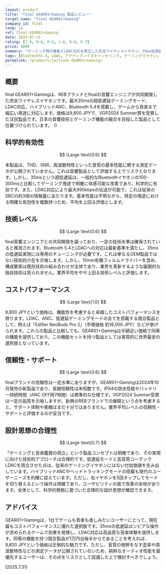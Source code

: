 ```yaml
---
layout: product
title: "final GEAR01+Gaming 製品レビュー"
target_name: "final GEAR01+Gaming"
company_id: final
lang: ja
ref: final-GEAR01+Gaming
date: 2025-07-31
rating: [3.5, 0.6, 0.6, 1.0, 0.6, 0.7]
price: 9800
summary: "ゲーミング特化機能とLDAC対応を両立した完全ワイヤレスイヤホン。35ms低遅延モードとハイブリッドANCを搭載し、同等機能を持つ競合製品と比較して優れたコストパフォーマンスを実現している。"
tags: [Bluetooth5.4, LDAC, アクティブノイズキャンセリング, ゲーミングイヤホン, 完全ワイヤレス]
permalink: /products/ja/final-GEAR01+Gaming/
---
```

## 概要

final GEAR01+Gamingは、REBブランドとfinalの音響エンジニアが共同開発した完全ワイヤレスイヤホンです。最大35msの超低遅延ゲーミングモード、LDAC対応、ハイブリッドANC、Bluetooth 5.4を搭載し、ゲームから音楽まで幅広い用途に対応します。価格は9,800 JPYで、VGP2024 Summer賞を受賞した注目製品です。日本の音響技術とゲーミング機能の融合を目指した製品として位置づけられています。
０
## 科学的有効性

$$ \Large \text{0.6} $$

本製品は、THD、SNR、周波数特性といった音質の基本性能に関する測定データが公開されていません。これは音響製品として評価する上でリスクとなります。しかし、35msという超低遅延は、一般的なBluetoothイヤホンの100-300msと比較してゲーミング用途で明確に体感可能な改善であり、科学的に有効です。また、LDAC対応により最大990kbpsの伝送が可能で、これは従来のSBCの約3倍の情報量にあたります。基本性能は不明ながら、特定の用途における明確な有効性を複数持つため、平均を上回る評価とします。

## 技術レベル

$$ \Large \text{0.6} $$

final音響エンジニアとの共同開発を謳っており、一定の技術水準は確保されていると推測されます。Bluetooth 5.4とLDACへの対応は最新基準を満たし、35msの低遅延実現には専用のチューニングが必要です。これは単なるOEM製品ではない技術的介在を示唆します。しかし、10mm有機フィルムドライバーを含め、構成要素は既存技術の組み合わせが主体であり、業界を革新するような画期的な独自技術は見られません。業界平均をやや上回る技術レベルと評価します。

## コストパフォーマンス

$$ \Large \text{1.0} $$

9,800 JPYという価格は、機能性を考慮すると卓越したコストパフォーマンスを誇ります。LDAC、ANC、低遅延ゲーミングモードの全てを搭載する競合製品として、例えば「Edifier NeoBuds Pro 2」（市場価格 約18,000 JPY）などが挙げられます。これらの製品と比較しても、GEAR01+Gamingは半額近い価格で同等の機能を提供しており、この機能セットを持つ製品としては実質的に世界最安の選択肢となっています。

## 信頼性・サポート

$$ \Large \text{0.6} $$

finalブランドの信頼性は一定水準にありますが、GEAR01+Gamingは2024年10月発売の新製品であり、長期信頼性は未知数です。IPX4の防水性能やバッテリー持続時間（ANC OFF時7時間）は標準的な仕様です。VGP2024 Summer受賞は一定の品質を示唆しますが、新興のREBブランドでの展開という点を考慮すると、サポート体制や実績はまだ十分ではありません。業界平均レベルの信頼性・サポートと評価するのが妥当です。

## 設計思想の合理性

$$ \Large \text{0.7} $$

「ゲーミングと音楽鑑賞の両立」という製品コンセプトは明確であり、その実現に向けた技術的アプローチは合理的です。低遅延モードと高音質コーデックLDACを両立させた点は、従来のゲーミングイヤホンにはない付加価値を生み出しています。ハイブリッドANCやヘッドトラッキングモードの搭載も現代のユーザーニーズを的確に捉えています。ただし、右イヤホンを5回タップしてモードを切り替えるという操作は煩雑であり、ユーザビリティの面で改善の余地があります。全体として、科学的根拠に基づいた合理的な設計思想が確認できます。

## アドバイス

GEAR01+Gamingは、1台でゲームも音楽も楽しみたいユーザーにとって、現在最もコストパフォーマンスに優れた選択肢です。35msの低遅延はシビアな操作が求められるゲームで効果を発揮し、LDAC対応は高品質な音楽体験を提供します。同等の機能を持つ競合製品が1万円台後半からであることを考えれば、9,800 JPYという価格は圧倒的な魅力です。ただし、音質の根幹をなす歪率や周波数特性などの測定データが公開されていないため、純粋なオーディオ性能を最優先するユーザーは、その点をリスクとして認識した上で検討すべきでしょう。

(2025.7.31)

